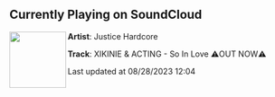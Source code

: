 ## Currently Playing on SoundCloud

[<img align="left" width="100" src="https://i1.sndcdn.com/artworks-GVSivZjQtAp94zA9-SAPavg-t500x500.jpg">](https://soundcloud.com/justicehardcore/jh353/s-fXJS2ewvnnj)

**Artist**: Justice Hardcore 

**Track**: XIKINIE & ACTING - So In Love ⚠️OUT NOW⚠️

Last updated at 08/28/2023 12:04
